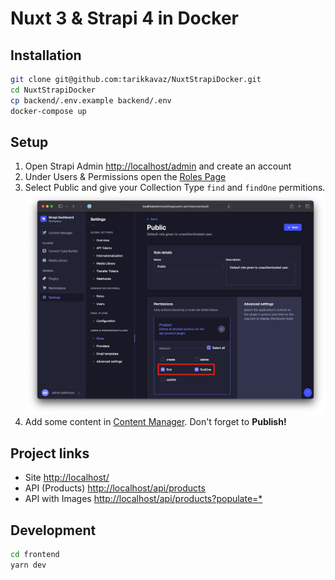 # Nuxt 3 & Strapi 4 in Docker 

## Installation
```bash
git clone git@github.com:tarikkavaz/NuxtStrapiDocker.git
cd NuxtStrapiDocker
cp backend/.env.example backend/.env
docker-compose up
```
## Setup

1. Open Strapi Admin [http://localhost/admin](http://localhost/admin) and create an account
2. Under Users & Permissions open the [Roles Page](http://localhost/admin/settings/users-permissions/roles/2)
3. Select Public and give your Collection Type `find` and `findOne` permitions.
![Permissions](Readme/Readme1.png)
4. Add some content in [Content Manager](http://localhost/admin/content-manager). Don't forget to **Publish!**

## Project links
- Site [http://localhost/](http://localhost/) 
- API (Products) [http://localhost/api/products](http://localhost/api/products)
- API with Images [http://localhost/api/products?populate=*](http://localhost/api/products?populate=*)

## Development
```bash
cd frontend
yarn dev
```